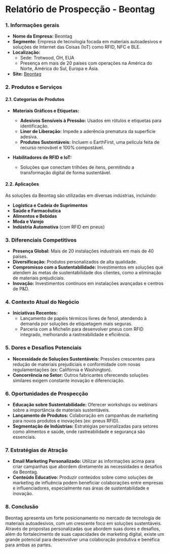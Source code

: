 # Relatório de Prospecção - Beontag

### 1. Informações gerais
- **Nome da Empresa:** Beontag
- **Segmento:** Empresa de tecnologia focada em materiais autoadesivos e soluções de Internet das Coisas (IoT) como RFID, NFC e BLE.
- **Localização:** 
  - Sede: Trotwood, OH, EUA
  - Presença em mais de 20 países com operações na América do Norte, América do Sul, Europa e Ásia.
- **Site:** [Beontag](https://www.beontag.com)

### 2. Produtos e Serviços
#### 2.1. Categorias de Produtos
- **Materiais Gráficos e Etiquetas:**
  - **Adesivos Sensíveis à Pressão:** Usados em rótulos e etiquetas para identificação.
  - **Liner de Liberação:** Impede a aderência prematura da superfície adesiva.
  - **Produtos Sustentáveis:** Incluem o EarthFirst, uma película feita de recurso renovável e 100% compostável.
  
- **Habilitadores de RFID e IoT:**
  - Soluções que conectam trilhões de itens, permitindo a transformação digital de forma sustentável.

#### 2.2. Aplicações
As soluções da Beontag são utilizadas em diversas indústrias, incluindo:
- **Logística e Cadeia de Suprimentos**
- **Saúde e Farmacêutica**
- **Alimentos e Bebidas**
- **Moda e Varejo**
- **Indústria Automotiva** (com RFID em pneus)

### 3. Diferenciais Competitivos
- **Presença Global:** Mais de 20 instalações industriais em mais de 40 países.
- **Diversificação:** Produtos personalizados de alta qualidade.
- **Compromisso com a Sustentabilidade:** Investimentos em soluções que atendem às metas de sustentabilidade dos clientes, como a eliminação de materiais prejudiciais.
- **Inovação:** Investimentos contínuos em instalações avançadas e centros de P&D.

### 4. Contexto Atual do Negócio
- **Iniciativas Recentes:** 
  - Lançamento de papéis térmicos livres de fenol, atendendo à demanda por soluções de etiquetagem mais seguras.
  - Parceria com a Michelin para desenvolver pneus com RFID integrado, melhorando a rastreabilidade e eficiência.

### 5. Dores e Desafios Potenciais
- **Necessidade de Soluções Sustentáveis:** Pressões crescentes para redução de materiais prejudiciais e conformidade com novas regulamentações (ex: Califórnia e Washington).
- **Concorrência no Setor:** Outros fabricantes oferecendo soluções similares exigem constante inovação e diferenciação.

### 6. Oportunidades de Prospecção
- **Educação sobre Sustentabilidade:** Oferecer workshops ou webinars sobre a importância de materiais sustentáveis.
- **Lançamento de Produtos:** Colaboração em campanhas de marketing para novos produtos e inovações (ex: pneus RFID).
- **Segmentação de Indústrias:** Estratégias personalizadas para setores como alimentos e saúde, onde rastreabilidade e segurança são essenciais.

### 7. Estratégias de Atração
- **Email Marketing Personalizado:** Utilizar as informações acima para criar campanhas que abordem diretamente as necessidades e desafios da Beontag.
- **Conteúdo Educativo:** Produzir conteúdos sobre como soluções de marketing de influência podem beneficiar colaborações entre empresas e influenciadores, especialmente nas áreas de sustentabilidade e inovação.

### 8. Conclusão
Beontag apresenta um forte posicionamento no mercado de tecnologia de materiais autoadesivos, com um crescente foco em soluções sustentáveis. Através de propostas personalizadas que abordem suas dores e desafios, além do fortalecimento de suas capacidades de marketing digital, existe um grande potencial para desenvolver uma colaboração produtiva e benéfica para ambas as partes.